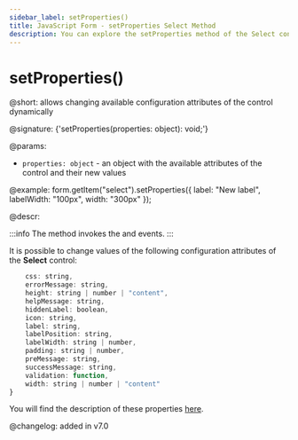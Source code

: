 ```yaml
---
sidebar_label: setProperties()
title: JavaScript Form - setProperties Select Method 
description: You can explore the setProperties method of the Select control of Form in the documentation of the DHTMLX JavaScript UI library. Browse developer guides and API reference, try out code examples and live demos, and download a free 30-day evaluation version of DHTMLX Suite.
---
```


# setProperties()

@short: allows changing available configuration attributes of the control dynamically

@signature: {'setProperties(properties: object): void;'}

@params:
- `properties: object` - an object with the available attributes of the control and their new values

@example:
form.getItem("select").setProperties({
    label: "New label",
    labelWidth: "100px", 
    width: "300px"
});

@descr:

:::info
The method invokes the [](form/api/select/select_afterchangeproperties_event.md) and [](form/api/select/select_beforechangeproperties_event.md) events.
:::

It is possible to change values of the following configuration attributes of the **Select** control:

```javascript
	css: string,
	errorMessage: string,
	height: string | number | "content",
	helpMessage: string,
	hiddenLabel: boolean,
	icon: string,
	label: string,
	labelPosition: string,
	labelWidth: string | number,
	padding: string | number,
	preMessage: string,
	successMessage: string,
	validation: function,
	width: string | number | "content"
}
```

You will find the description of these properties [here](form/api/select/api_select_properties.md).

@changelog: added in v7.0
